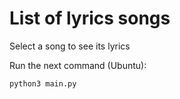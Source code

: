 # List of lyrics songs
Select a song to see its lyrics

Run the next command (Ubuntu):

```
python3 main.py

